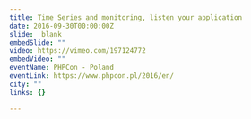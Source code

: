 ```yaml
---
title: Time Series and monitoring, listen your application
date: 2016-09-30T00:00:00Z
slide: _blank
embedSlide: ""
video: https://vimeo.com/197124772
embedVideo: ""
eventName: PHPCon - Poland
eventLink: https://www.phpcon.pl/2016/en/
city: ""
links: {}

---
```

